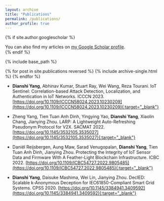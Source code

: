 ```yaml
---
layout: archive
title: "Publications"
permalink: /publications/
author_profile: true
---
```


{% if site.author.googlescholar %}
  <div class="wordwrap">You can also find my articles on <a href="{{site.author.googlescholar}}"  target="_blank">my Google Scholar profile</a>.</div>
{% endif %}

{% include base_path %}

{% for post in site.publications reversed %}
  {% include archive-single.html %}
{% endfor %}






* **Dianshi Yang**, Abhinav Kumar, Stuart Ray, Wei Wang, Reza Tourani. IoT Sentinel: Correlation-based Attack Detection, Localization, and Authentication in IoT Networks. ICCCN 2023. [https://doi.org/10.1109/ICCCN58024.2023.10230209](https://doi.org/10.1109/ICCCN58024.2023.10230209){:target="_blank"}

* Zheng Yang, Tien Tuan Anh Dinh, Yingying Yao, **Dianshi Yang**, Xiaolin Chang, Jianying Zhou. LARP: A Lightweight Auto-Refreshing Pseudonym Protocol for V2X. SACMAT 2022. [https://doi.org/10.1145/3532105.3535027](https://doi.org/10.1145/3532105.3535027){:target="_blank"}
  
* Daniël Reijsbergen, Aung Maw, Sarad Venugopalan, **Dianshi Yang**, Tien Tuan Anh Dinh, Jianying Zhou. Protecting the Integrity of IoT Sensor Data and Firmware With A Feather-Light Blockchain Infrastructure. ICBC 2022. [https://doi.org/10.1109/ICBC54727.2022.9805485](https://doi.org/10.1109/ICBC54727.2022.9805485){:target="_blank"}

* **Dianshi Yang**, Daisuke Mashima, Wei Lin, Jianying Zhou. DecIED: Scalable k-Anonymous Deception for IEC61850-Compliant Smart Grid Systems. CPSS 2020. [https://doi.org/10.1145/3384941.3409592](https://doi.org/10.1145/3384941.3409592){:target="_blank"}




